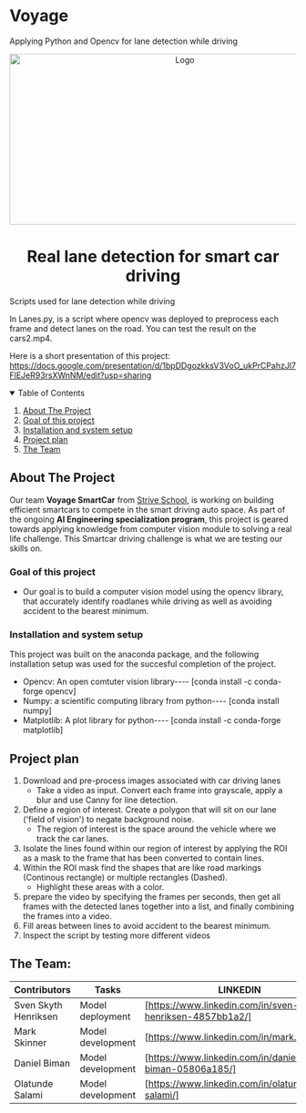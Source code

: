 # Voyage
Applying Python and Opencv for lane detection while driving


<p align="center">
  <a href="https://github.com/othneildrew/Best-README-Template">
    <img src="https://user-images.githubusercontent.com/27528504/122555292-653b5580-d03a-11eb-9217-cbb5a4849079.jpeg" alt="Logo" width="600" height="300">
  </a>
  
  <h1 align="center">Real lane detection for smart car driving</h1>


Scripts used for lane detection while driving

In Lanes.py,  is a script where opencv was deployed to preprocess each frame and detect lanes on the road. You can test the result on the cars2.mp4.

Here is a short presentation of this project: https://docs.google.com/presentation/d/1bpDDgozkksV3VoO_ukPrCPahzJl7FlEJeR93rsXWnNM/edit?usp=sharing



<!-- TABLE OF CONTENTS -->
<details open="open">
  <summary>Table of Contents</summary>
  <ol>
    <li>
      <a href="#about-the-project">About The Project</a>
    </li>
    <li>
      <a href="#goal-of-this-project">Goal of this project</a>
    </li>
    <li>
      <a href="#installation-and-system-setup">Installation and system setup</a>
    </li>
    <li>
      <a href="#project-plan">Project plan</a>
    </li>
    <li>
      <a href="#the-team">The Team</a>
    </li>
  </ol>
</details>


<!-- ABOUT THE PROJECT -->
## About The Project
Our team **Voyage SmartCar** from [Strive School](https://strive.school/), is working on building efficient smartcars to compete in the smart driving auto space. 
As part of the ongoing **AI Engineering specialization program**, this project is geared towards applying knowledge from computer vision module to solving a real life challenge.
This Smartcar driving challenge is what we are testing our skills on.


<!-- GETTING STARTED -->


### Goal of this project
* Our goal is to build a computer vision model using the opencv library, that accurately identify roadlanes while driving as well as avoiding accident to the bearest minimum. 

### Installation and system setup
This project was built on the anaconda package, and the following installation setup was used for the succesful completion of the project.

* Opencv: An open comtuter vision library---- [conda install -c conda-forge opencv]
* Numpy: a scientific computing library from python---- [conda install numpy] 
* Matplotlib: A plot library for python---- [conda install -c conda-forge matplotlib]


## Project plan

1. Download and pre-process images associated with car driving lanes 
    * Take a video as input. Convert each frame into grayscale, apply a blur and use Canny for line detection.
2. Define a region of interest. Create a polygon that will sit on our lane ('field of vision') to negate background noise.  
    * The region of interest is the space around the vehicle where we track the car lanes. 
3. Isolate the lines found within our region of interest by applying the ROI as a mask to the frame that has been converted to contain lines.
4. Within the ROI mask find the shapes that are like road markings (Continous rectangle) or multiple rectangles (Dashed). 
    * Highlight these areas with a color.
5. prepare the video by specifying the frames per seconds, then get all frames  with the detected lanes together into a list, and finally combining the frames into a video.
6. Fill areas between lines to avoid accident to the bearest minimum.
7. Inspect the script by testing more different videos



<!-- CONTACT -->
## The Team:

| Contributors | Tasks | LINKEDIN|
| ------ | ------ | ------ |
| Sven Skyth Henriksen | Model deployment| [https://www.linkedin.com/in/sven-skyth-henriksen-4857bb1a2/]|
| Mark Skinner | Model development | [https://www.linkedin.com/in/mark.skinner/]|
| Daniel Biman | Model development | [https://www.linkedin.com/in/daniel-biman-05806a185/]|
| Olatunde Salami  | Model development | [https://www.linkedin.com/in/olatunde-salami/]|
